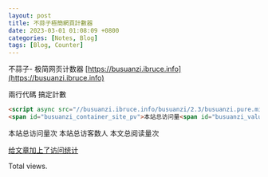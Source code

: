 ```yaml
---
layout: post
title: 不蒜子極簡網頁計數器
date: 2023-03-01 01:08:09 +0800
categories: [Notes, Blog]
tags: [Blog, Counter]
---
```


不蒜子- 极简网页计数器 [https://busuanzi.ibruce.info](https://busuanzi.ibruce.info)

兩行代碼 搞定計數
```html
<script async src="//busuanzi.ibruce.info/busuanzi/2.3/busuanzi.pure.mini.js"></script>
<span id="busuanzi_container_site_pv">本站总访问量<span id="busuanzi_value_site_pv"></span>次</span>
```

<!-- 不蒜子計數 -->
<script async src="//busuanzi.ibruce.info/busuanzi/2.3/busuanzi.pure.mini.js"></script>
<span id="busuanzi_container_site_pv">本站总访问量<span id="busuanzi_value_site_pv"></span>次</span>
<span id="busuanzi_container_site_uv">本站总访客数<span id="busuanzi_value_site_uv"></span>人</span>
<span id="busuanzi_container_page_pv">本文总阅读量<span id="busuanzi_value_page_pv"></span>次</span>
<!-- 不蒜子計數 -->


[给文章加上了访问统计](http://blog.tangyuewei.com/posts/%E7%BB%99%E6%96%87%E7%AB%A0%E5%8A%A0%E4%B8%8A%E4%BA%86%E8%AE%BF%E9%97%AE%E7%BB%9F%E8%AE%A1/)




<!-- script pointing to busuanzi.js start-->
<script async src="/assets/js/busuanzi.pure.mini.js"></script>
<span id="busuanzi_container_page_pv">Total <span id="busuanzi_value_page_pv"></span> views.</span>
<!-- script pointing to busuanzi.js end-->